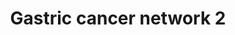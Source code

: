 ---
annotations:
- id: DOID:10534
  parent: disease of cellular proliferation
  type: Disease Ontology
  value: stomach cancer
- id: DOID:3717
  parent: disease of cellular proliferation
  type: Disease Ontology
  value: gastric adenocarcinoma
- id: PW:0000013
  parent: disease pathway
  type: Pathway Ontology
  value: disease pathway
- id: PW:0000605
  parent: disease pathway
  type: Pathway Ontology
  value: cancer pathway
authors:
- Mkutmon
- AlexanderPico
description: Network generated by mapping candidate oncogenes and tumor suppressor
  genes identified by integrated analysis of expression array and aCGH data. Network
  generated by Ingenuity Pathway Analysis.
last-edited: 2016-07-25
organisms:
- Bos taurus
redirect_from:
- /index.php/Pathway:WP3139
- /instance/WP3139
revision: null
schema-jsonld:
- '@context': https://schema.org/
  '@id': https://wikipathways.github.io/pathways/WP3139.html
  '@type': Dataset
  creator:
    '@type': Organization
    name: WikiPathways
  description: Network generated by mapping candidate oncogenes and tumor suppressor
    genes identified by integrated analysis of expression array and aCGH data. Network
    generated by Ingenuity Pathway Analysis.
  keywords:
  - AHCTF1
  - ATAD2
  - BRIX1
  - Basc
  - CACYBP
  - CD48
  - CEBPZ
  - CHTF18
  - CHTF8
  - COL9A1
  - COL9A3
  - CTNNB1
  - DSCC1
  - EGFR
  - FAM91A1
  - FANCI
  - LBR
  - LMNB2
  - MTDH
  - MYC
  - OTUD5
  - PLAC8
  - RAD17
  - RECCL4
  - RFC3
  - RFC4
  - RNF144B
  - Rfc?
  - S100A6
  - SNRPN
  - TOP2A
  - TP53
  - UBE2C
  - UBE2T
  - bta-let-7e
  license: CC0
  name: Gastric cancer network 2
seo: CreativeWork
title: Gastric cancer network 2
wpid: WP3139
---